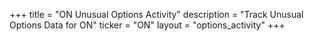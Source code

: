 +++
title = "ON Unusual Options Activity"
description = "Track Unusual Options Data for ON"
ticker = "ON"
layout = "options_activity"
+++


